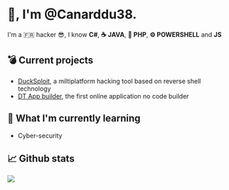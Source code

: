 # :wave:, I'm @Canarddu38.
 I'm a :fr: hacker :sunglasses:, I know **C#**, **☕ JAVA**, **🐘 PHP**, **⚙ POWERSHELL** and **JS**

## :bomb:  Current projects
- <a href="https://github.com/canarddu38/DUCKSPLOIT">DuckSploit</a>, a miltiplatform hacking tool based on reverse shell technology
- <a href="https://github.com/duckpvpteam/cs-gui-builder">DT App builder</a>, the first online application no code builder
## :orange_book:  What I'm currently learning
- Cyber-security

## :chart_with_upwards_trend: Github stats
<img src="https://github-readme-stats.vercel.app/api?username=canarddu38&theme=dark"/>

